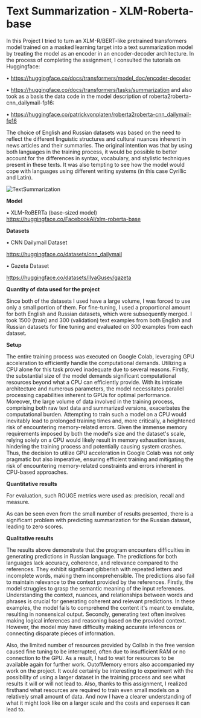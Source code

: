 # Text Summarization - XLM-Roberta-base

In this Project I tried to turn an XLM-R/BERT-like pretrained transformers model trained on a masked learning target into a text summarization model by treating the model as an encoder in an encoder-decoder architecture.
In the process of completing the assignment, I consulted the tutorials on Huggingface:

•	https://huggingface.co/docs/transformers/model_doc/encoder-decoder

•	https://huggingface.co/docs/transformers/tasks/summarization
and also took as a basis the data code in the model description of roberta2roberta-cnn_dailymail-fp16:

•	https://huggingface.co/patrickvonplaten/roberta2roberta-cnn_dailymail-fp16


The choice of English and Russian datasets was based on the need to reflect the different linguistic structures and cultural nuances inherent in news articles and their summaries. The original intention was that by using both languages in the training process, it would be possible to better account for the differences in syntax, vocabulary, and stylistic techniques present in these texts. It was also tempting to see how the model would cope with languages using different writing systems (in this case Cyrillic and Latin).

![TextSummarization](https://github.com/NastasiaMazur/Text-Summarization---XLM-Roberta-base/assets/82418628/8818ba0d-4ab3-4432-8485-83194c11d7f5)


**Model**

•	XLM-RoBERTa (base-sized model)
https://huggingface.co/FacebookAI/xlm-roberta-base

**Datasets**

•	CNN Dailymail Dataset

https://huggingface.co/datasets/cnn_dailymail

•	Gazeta Dataset

https://huggingface.co/datasets/IlyaGusev/gazeta

**Quantity of data used for the project**

Since both of the datasets I used have a large volume, I was forced to use only a small portion of them. For fine-tuning, I used a proportional amount for both English and Russian datasets, which were subsequently merged. I took 1500 (train) and 300 (validation) text examples from both English and Russian datasets for fine tuning and evaluated on 300 examples from each dataset.

**Setup**

The entire training process was executed on Google Colab, leveraging GPU acceleration to efficiently handle the computational demands. Utilizing a CPU alone for this task proved inadequate due to several reasons. Firstly, the substantial size of the model demands significant computational resources beyond what a CPU can efficiently provide. With its intricate architecture and numerous parameters, the model necessitates parallel processing capabilities inherent to GPUs for optimal performance.
Moreover, the large volume of data involved in the training process, comprising both raw text data and summarized versions, exacerbates the computational burden. Attempting to train such a model on a CPU would inevitably lead to prolonged training times and, more critically, a heightened risk of encountering memory-related errors. Given the immense memory requirements imposed by both the model's size and the dataset's scale, relying solely on a CPU would likely result in memory exhaustion issues, hindering the training process and potentially causing system crashes.
Thus, the decision to utilize GPU acceleration in Google Colab was not only pragmatic but also imperative, ensuring efficient training and mitigating the risk of encountering memory-related constraints and errors inherent in CPU-based approaches.

**Quantitative results**

For evaluation, such ROUGE metrics were used as: precision, recall and measure.

As can be seen even from the small number of results presented, there is a significant problem with predicting summarization for the Russian dataset, leading to zero scores.

**Qualitative results**

The results above demonstrate that the program encounters difficulties in generating predictions in Russian language. The predictions for both languages lack accuracy, coherence, and relevance compared to the references. They exhibit significant gibberish with repeated letters and incomplete words, making them incomprehensible. The predictions also fail to maintain relevance to the context provided by the references.
Firstly, the model struggles to grasp the semantic meaning of the input references. Understanding the context, nuances, and relationships between words and phrases is crucial for generating coherent and relevant predictions. In these examples, the model fails to comprehend the content it's meant to emulate, resulting in nonsensical output.
Secondly, generating text often involves making logical inferences and reasoning based on the provided context. However, the model may have difficulty making accurate inferences or connecting disparate pieces of information.

Also, the limited number of resources provided by Collab in the free version caused fine tuning to be interrupted, often due to insufficient RAM or no connection to the GPU. As a result, I had to wait for resources to be available again for further work. OutofMemory errors also accompanied my work on the project.
It would certainly be interesting to experiment with the possibility of using a larger dataset in the training process and see what results it will or will not lead to. Also, thanks to this assignment, I realized firsthand what resources are required to train even small models on a relatively small amount of data. And now I have a clearer understanding of what it might look like on a larger scale and the costs and expenses it can lead to.


